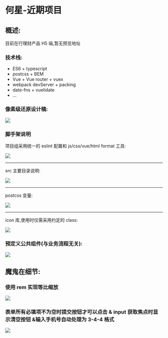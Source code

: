 # 何星-近期项目

## 概述:

目前在行理财产品 H5 端,暂无预览地址

### 技术栈:

* ES6 + typescript
* postcss + BEM
* Vue + Vue router + vuex
* webpack devServer + packing
* date-fns + vuelidate
* ...

### 像素级还原设计稿:

![](http://stariveer.qiniudn.com/projects/20180132/%E6%88%AA%E5%9B%BE.png)

### 脚手架说明

项目组采用统一的 eslint 配置和 js/css/vue/html format 工具:

![](http://stariveer.qiniudn.com/projects/20180132/104544.png)

<hr>

src 主要目录说明:

![](http://stariveer.qiniudn.com/projects/20180132/105049.png)

<hr>

postcss 变量:

![](http://stariveer.qiniudn.com/projects/20180132/105246.png)

<hr>

icon 库,使用时仅需采用约定的 class:

![](http://stariveer.qiniudn.com/projects/20180132/105324.png)

### 预定义公共组件(与业务流程无关):

![](http://stariveer.qiniudn.com/projects/20180132/1520849954126.jpg)

## 魔鬼在细节:

### 使用 rem 实现等比缩放

![](http://stariveer.qiniudn.com/projects/20180132/2018-03-14%2018_25_32.gif)

### 表单所有必填项不为空时提交按钮才可以点击 & input 获取焦点时显示清空按钮 &输入手机号自动处理为 3-4-4 格式

![](http://stariveer.qiniudn.com/projects/20180132/2018-03-14%2018_38_13.gif)
